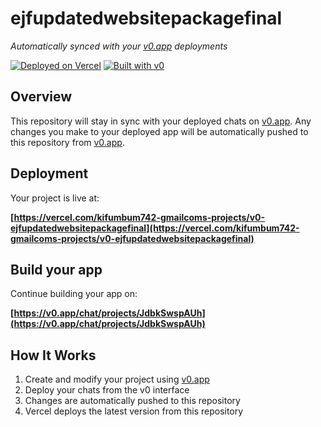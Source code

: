 # ejfupdatedwebsitepackagefinal

*Automatically synced with your [v0.app](https://v0.app) deployments*

[![Deployed on Vercel](https://img.shields.io/badge/Deployed%20on-Vercel-black?style=for-the-badge&logo=vercel)](https://vercel.com/kifumbum742-gmailcoms-projects/v0-ejfupdatedwebsitepackagefinal)
[![Built with v0](https://img.shields.io/badge/Built%20with-v0.app-black?style=for-the-badge)](https://v0.app/chat/projects/JdbkSwspAUh)

## Overview

This repository will stay in sync with your deployed chats on [v0.app](https://v0.app).
Any changes you make to your deployed app will be automatically pushed to this repository from [v0.app](https://v0.app).

## Deployment

Your project is live at:

**[https://vercel.com/kifumbum742-gmailcoms-projects/v0-ejfupdatedwebsitepackagefinal](https://vercel.com/kifumbum742-gmailcoms-projects/v0-ejfupdatedwebsitepackagefinal)**

## Build your app

Continue building your app on:

**[https://v0.app/chat/projects/JdbkSwspAUh](https://v0.app/chat/projects/JdbkSwspAUh)**

## How It Works

1. Create and modify your project using [v0.app](https://v0.app)
2. Deploy your chats from the v0 interface
3. Changes are automatically pushed to this repository
4. Vercel deploys the latest version from this repository
